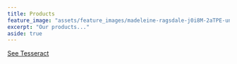 ```yaml
---
title: Products
feature_image: "assets/feature_images/madeleine-ragsdale-j0i8M-2aTPE-unsplash.jpg"
excerpt: "Our products..."
aside: true
---
```




[See Tesseract](../products/tesseract)

